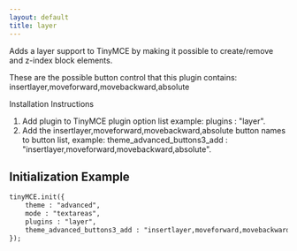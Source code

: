 ```yaml
---
layout: default
title: layer
---
```


Adds a layer support to TinyMCE by making it possible to create/remove and z-index block elements.

These are the possible button control that this plugin contains: insertlayer,moveforward,movebackward,absolute

Installation Instructions

1.  Add plugin to TinyMCE plugin option list example: plugins : "layer".
2.  Add the insertlayer,moveforward,movebackward,absolute button names to button list, example: theme_advanced_buttons3_add : "insertlayer,moveforward,movebackward,absolute".

## Initialization Example

```html
tinyMCE.init({
	theme : "advanced",
	mode : "textareas",
	plugins : "layer",
	theme_advanced_buttons3_add : "insertlayer,moveforward,movebackward,absolute"
});

```